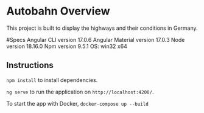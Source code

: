 # Autobahn Overview

This project is built to display the highways and their conditions in Germany.

#Specs
Angular CLI version 17.0.6
Angular Material version 17.0.3
Node version 18.16.0
Npm version 9.5.1
OS: win32 x64

## Instructions

`npm install` to install dependencies.

`ng serve` to run the application on `http://localhost:4200/`.

To start the app with Docker, `docker-compose up --build`
